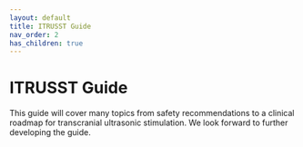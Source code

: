 ```yaml
---
layout: default
title: ITRUSST Guide
nav_order: 2
has_children: true
---
```

# ITRUSST Guide
This guide will cover many topics from safety recommendations to a clinical roadmap for transcranial ultrasonic stimulation. We look forward to further developing the guide.
